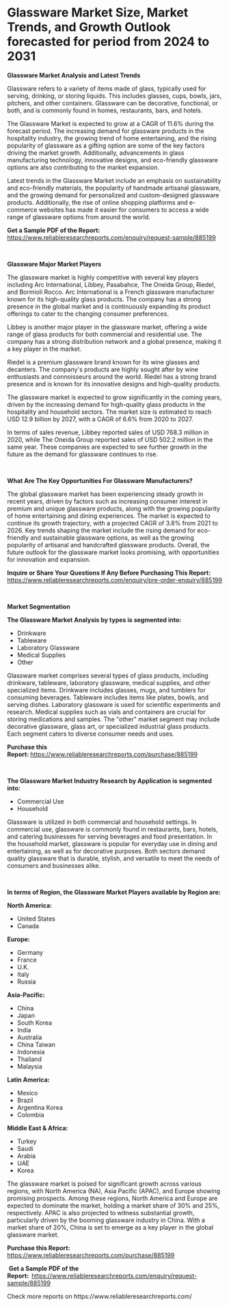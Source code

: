 <p><h1>Glassware Market Size, Market Trends, and Growth Outlook forecasted for period from 2024 to 2031</h1></p><p><strong>Glassware Market Analysis and Latest Trends</strong></p>
<p><p>Glassware refers to a variety of items made of glass, typically used for serving, drinking, or storing liquids. This includes glasses, cups, bowls, jars, pitchers, and other containers. Glassware can be decorative, functional, or both, and is commonly found in homes, restaurants, bars, and hotels.</p><p>The Glassware Market is expected to grow at a CAGR of 11.6% during the forecast period. The increasing demand for glassware products in the hospitality industry, the growing trend of home entertaining, and the rising popularity of glassware as a gifting option are some of the key factors driving the market growth. Additionally, advancements in glass manufacturing technology, innovative designs, and eco-friendly glassware options are also contributing to the market expansion.</p><p>Latest trends in the Glassware Market include an emphasis on sustainability and eco-friendly materials, the popularity of handmade artisanal glassware, and the growing demand for personalized and custom-designed glassware products. Additionally, the rise of online shopping platforms and e-commerce websites has made it easier for consumers to access a wide range of glassware options from around the world.</p></p>
<p><strong>Get a Sample PDF of the Report:&nbsp;</strong> <a href="https://www.reliableresearchreports.com/enquiry/request-sample/885199">https://www.reliableresearchreports.com/enquiry/request-sample/885199</a></p>
<p>&nbsp;</p>
<p><strong>Glassware Major Market Players</strong></p>
<p><p>The glassware market is highly competitive with several key players including Arc International, Libbey, Pasabahce, The Oneida Group, Riedel, and Bormioli Rocco. Arc International is a French glassware manufacturer known for its high-quality glass products. The company has a strong presence in the global market and is continuously expanding its product offerings to cater to the changing consumer preferences.</p><p>Libbey is another major player in the glassware market, offering a wide range of glass products for both commercial and residential use. The company has a strong distribution network and a global presence, making it a key player in the market.</p><p>Riedel is a premium glassware brand known for its wine glasses and decanters. The company's products are highly sought after by wine enthusiasts and connoisseurs around the world. Riedel has a strong brand presence and is known for its innovative designs and high-quality products.</p><p>The glassware market is expected to grow significantly in the coming years, driven by the increasing demand for high-quality glass products in the hospitality and household sectors. The market size is estimated to reach USD 12.9 billion by 2027, with a CAGR of 6.6% from 2020 to 2027.</p><p>In terms of sales revenue, Libbey reported sales of USD 768.3 million in 2020, while The Oneida Group reported sales of USD 502.2 million in the same year. These companies are expected to see further growth in the future as the demand for glassware continues to rise.</p></p>
<p>&nbsp;</p>
<p><strong>What Are The Key Opportunities For Glassware Manufacturers?</strong></p>
<p><p>The global glassware market has been experiencing steady growth in recent years, driven by factors such as increasing consumer interest in premium and unique glassware products, along with the growing popularity of home entertaining and dining experiences. The market is expected to continue its growth trajectory, with a projected CAGR of 3.8% from 2021 to 2026. Key trends shaping the market include the rising demand for eco-friendly and sustainable glassware options, as well as the growing popularity of artisanal and handcrafted glassware products. Overall, the future outlook for the glassware market looks promising, with opportunities for innovation and expansion.</p></p>
<p><strong>Inquire or Share Your Questions If Any Before Purchasing This Report:</strong> <a href="https://www.reliableresearchreports.com/enquiry/pre-order-enquiry/885199">https://www.reliableresearchreports.com/enquiry/pre-order-enquiry/885199</a></p>
<p>&nbsp;</p>
<p><strong>Market Segmentation</strong></p>
<p><strong>The Glassware Market Analysis by types is segmented into:</strong></p>
<p><ul><li>Drinkware</li><li>Tableware</li><li>Laboratory Glassware</li><li>Medical Supplies</li><li>Other</li></ul></p>
<p><p>Glassware market comprises several types of glass products, including drinkware, tableware, laboratory glassware, medical supplies, and other specialized items. Drinkware includes glasses, mugs, and tumblers for consuming beverages. Tableware includes items like plates, bowls, and serving dishes. Laboratory glassware is used for scientific experiments and research. Medical supplies such as vials and containers are crucial for storing medications and samples. The "other" market segment may include decorative glassware, glass art, or specialized industrial glass products. Each segment caters to diverse consumer needs and uses.</p></p>
<p><strong>Purchase this Report:&nbsp;</strong><a href="https://www.reliableresearchreports.com/purchase/885199">https://www.reliableresearchreports.com/purchase/885199</a></p>
<p>&nbsp;</p>
<p><strong>The Glassware Market Industry Research by Application is segmented into:</strong></p>
<p><ul><li>Commercial Use</li><li>Household</li></ul></p>
<p><p>Glassware is utilized in both commercial and household settings. In commercial use, glassware is commonly found in restaurants, bars, hotels, and catering businesses for serving beverages and food presentation. In the household market, glassware is popular for everyday use in dining and entertaining, as well as for decorative purposes. Both sectors demand quality glassware that is durable, stylish, and versatile to meet the needs of consumers and businesses alike.</p></p>
<p>&nbsp;</p>
<p><strong>In terms of Region, the Glassware Market Players available by Region are:</strong></p>
<p>
    <p> <strong> North America: </strong>
        <ul>
            <li>United States</li>
            <li>Canada</li>
        </ul>
        </p> 
    <p> <strong> Europe: </strong>
        <ul>
            <li>Germany</li>
            <li>France</li>
            <li>U.K.</li>
            <li>Italy</li>
            <li>Russia</li>
        </ul>
        </p> 
    <p> <strong> Asia-Pacific: </strong>
        <ul>
            <li>China</li>
            <li>Japan</li>
            <li>South Korea</li>
            <li>India</li>
            <li>Australia</li>
            <li>China Taiwan</li>
            <li>Indonesia</li>
            <li>Thailand</li>
            <li>Malaysia</li>
        </ul>
        </p> 
    <p> <strong> Latin America: </strong>
        <ul>
            <li>Mexico</li>
            <li>Brazil</li>
            <li>Argentina Korea</li>
            <li>Colombia</li>
        </ul>
        </p> 
    <p> <strong> Middle East & Africa: </strong>
        <ul>
            <li>Turkey</li>
            <li>Saudi</li>
            <li>Arabia</li>
            <li>UAE</li>
            <li>Korea</li>
        </ul>
    </p>
    </p>
<p><p>The glassware market is poised for significant growth across various regions, with North America (NA), Asia Pacific (APAC), and Europe showing promising prospects. Among these regions, North America and Europe are expected to dominate the market, holding a market share of 30% and 25%, respectively. APAC is also projected to witness substantial growth, particularly driven by the booming glassware industry in China. With a market share of 20%, China is set to emerge as a key player in the global glassware market.</p></p>
<p><strong>Purchase this Report: </strong><a href="https://www.reliableresearchreports.com/purchase/885199">https://www.reliableresearchreports.com/purchase/885199</a></p>
<p>&nbsp;<strong>Get a Sample PDF of the Report:&nbsp;&nbsp;</strong><a href="https://www.reliableresearchreports.com/enquiry/request-sample/885199">https://www.reliableresearchreports.com/enquiry/request-sample/885199</a></p>
<p><strong></strong></p>
<p>Check more reports on https://www.reliableresearchreports.com/</p>